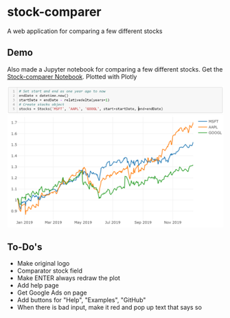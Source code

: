 # stock-comparer

A web application for comparing a few different stocks

## Demo
Also made a Jupyter notebook for comparing a few different stocks.  Get the [Stock-comparer Notebook](https://github.com/AndrewChap/stock-comparer/blob/master/stock-comparer.ipynb).  Plotted with Plotly

![Stock Python Class](https://github.com/AndrewChap/stock-comparer/blob/master/images/stock-class-screenshot.PNG)
![Stock Comparer Screenshot](https://github.com/AndrewChap/stock-comparer/blob/master/images/stock-comparer-screenshot.PNG)

## To-Do's
* Make original logo
* Comparator stock field
* Make ENTER always redraw the plot
* Add help page
* Get Google Ads on page
* Add buttons for "Help", "Examples", "GitHub"
* When there is bad input, make it red and pop up text that says so